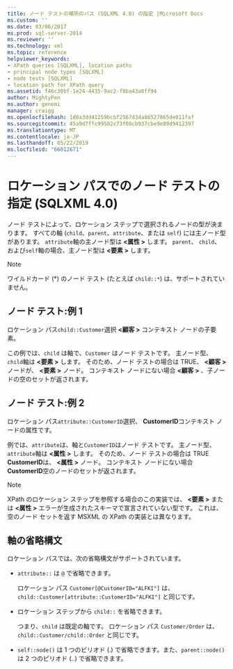 ```yaml
---
title: ノード テストの場所のパス (SQLXML 4.0) の指定 |Microsoft Docs
ms.custom: ''
ms.date: 03/06/2017
ms.prod: sql-server-2014
ms.reviewer: ''
ms.technology: xml
ms.topic: reference
helpviewer_keywords:
- XPath queries [SQLXML], location paths
- principal node types [SQLXML]
- node tests [SQLXML]
- location path for XPath query
ms.assetid: f46c30bf-1e24-4435-9ac2-f8ba43a8ff94
author: MightyPen
ms.author: genemi
manager: craigg
ms.openlocfilehash: 1d0a3dd41259bcbf2567d34a86527865de011faf
ms.sourcegitcommit: 45a9d7ffc99502c73f08cb937cbe9e89d9412397
ms.translationtype: MT
ms.contentlocale: ja-JP
ms.lasthandoff: 05/22/2019
ms.locfileid: "66012671"
---
```

# <a name="specifying-a-node-test-in-the-location-path-sqlxml-40"></a>ロケーション パスでのノード テストの指定 (SQLXML 4.0)
  ノード テストによって、ロケーション ステップで選択されるノードの型が決まります。 すべての軸 (`child`、`parent`、`attribute`、または `self`) には主ノード型があります。 `attribute`軸の主ノード型は **\<属性 >** します。 `parent`、 `child`、および`self`軸の場合、主ノード型は **\<要素 >** します。  
  
> [!NOTE]  
>  ワイルドカード (*) のノード テスト (たとえば `child::*`) は、サポートされていません。  
  
## <a name="node-test-example-1"></a>ノード テスト:例 1  
 ロケーション パス`child::Customer`選択 **\<顧客 >** コンテキスト ノードの子要素。  
  
 この例では、`child` は軸で、`Customer` はノード テストです。 主ノード型、`child`軸は **\<要素 >** します。 そのため、ノード テストの場合は TRUE、 **\<顧客 >** ノードが、 **\<要素 >** ノード。 コンテキスト ノードにない場合 **\<顧客 >** 、子ノードの空のセットが返されます。  
  
## <a name="node-test-example-2"></a>ノード テスト:例 2  
 ロケーション パス`attribute::CustomerID`選択、 **CustomerID**コンテキスト ノードの属性です。  
  
 例では、`attribute`は、軸と`CustomerID`はノード テストです。 主ノード型、`attribute`軸は **\<属性 >** します。 そのため、ノード テストの場合は TRUE **CustomerID**は、 **\<属性 >** ノード。 コンテキスト ノードにない場合**CustomerID**空のノードのセットが返されます。  
  
> [!NOTE]  
>  XPath のロケーション ステップを参照する場合のこの実装では、 **\<要素 >** または **\<属性 >** エラーが生成されたスキーマで宣言されていない型です。 これは、空のノード セットを返す MSXML の XPath の実装とは異なります。  
  
## <a name="abbreviated-syntax-for-the-axes"></a>軸の省略構文  
 ロケーション パスでは、次の省略構文がサポートされています。  
  
-   `attribute::` は `@` で省略できます。  
  
     ロケーション パス `Customer[@CustomerID="ALFKI"]` は、`child::Customer[attribute::CustomerID="ALFKI"]` と同じです。  
  
-   ロケーション ステップから `child::` を省略できます。  
  
     つまり、`child` は既定の軸です。 ロケーション パス `Customer/Order` は、`child::Customer/child::Order` と同じです。  
  
-   `self::node()` は 1 つのピリオド (.) で省略できます。また、`parent::node()` は 2 つのピリオド (..) で省略できます。  
  
  
